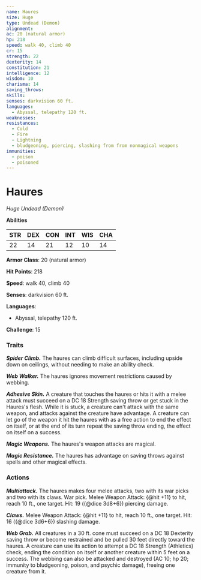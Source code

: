```yaml
---
name: Haures
size: Huge
type: Undead (Demon)
alignment: 
ac: 20 (natural armor)
hp: 218
speed: walk 40, climb 40
cr: 15
strength: 22
dexterity: 14
constitution: 21
intelligence: 12
wisdom: 10
charisma: 14
saving_throws:
skills:
senses: darkvision 60 ft.
languages:
  - Abyssal, telepathy 120 ft.
weaknesses:
resistances:
  - Cold
  - Fire
  - Lightning
  - bludgeoning, piercing, slashing from from nonmagical weapons
immunities:
  - poison
  - poisoned
---
```


# Haures

*Huge Undead (Demon)*

**Abilities**

| STR | DEX | CON | INT | WIS | CHA |
| --- | --- | --- | --- | --- | --- |
| 22 | 14 | 21 | 12 | 10 | 14 |

**Armor Class**: 20 (natural armor)

**Hit Points**: 218

**Speed**: walk 40, climb 40

**Senses**: darkvision 60 ft.

**Languages**:
  - Abyssal, telepathy 120 ft.

**Challenge**: 15

### Traits
***Spider Climb.*** The haures can climb difficult surfaces, including upside down on ceilings, without needing to make an ability check.

***Web Walker.*** The haures ignores movement restrictions caused by webbing.

***Adhesive Skin.*** A creature that touches the haures or hits it with a melee attack must succeed on a DC 18 Strength saving throw or get stuck in the Haures's flesh. While it is stuck, a creature can't attack with the same weapon, and attacks against the creature have advantage. A creature can let go of the weapon it hit the haures with as a free action to end the effect on itself, or at the end of its turn repeat the saving throw ending, the effect on itself on a success.

***Magic Weapons.*** The haures's weapon attacks are magical.

***Magic Resistance.*** The haures has advantage on saving throws against spells and other magical effects.

### Actions
***Multiattack.*** The haures makes four melee attacks, two with its war picks and two with its claws. War pick. Melee Weapon Attack: {@hit +11} to hit, reach 10 ft., one target. Hit: 19 ({@dice 3d8+6}) piercing damage.

***Claws.*** Melee Weapon Attack: {@hit +11} to hit, reach 10 ft., one target. Hit: 16 ({@dice 3d6+6}) slashing damage.

***Web Grab.*** All creatures in a 30 ft. cone must succeed on a DC 18 Dexterity saving throw or become restrained and be pulled 30 feet directly toward the haures. A creature can use its action to attempt a DC 18 Strength (Athletics) check, ending the condition on itself or another creature within 5 feet on a success. The webbing can also be attacked and destroyed (AC 10; hp 20; immunity to bludgeoning, poison, and psychic damage), freeing one creature from it.

